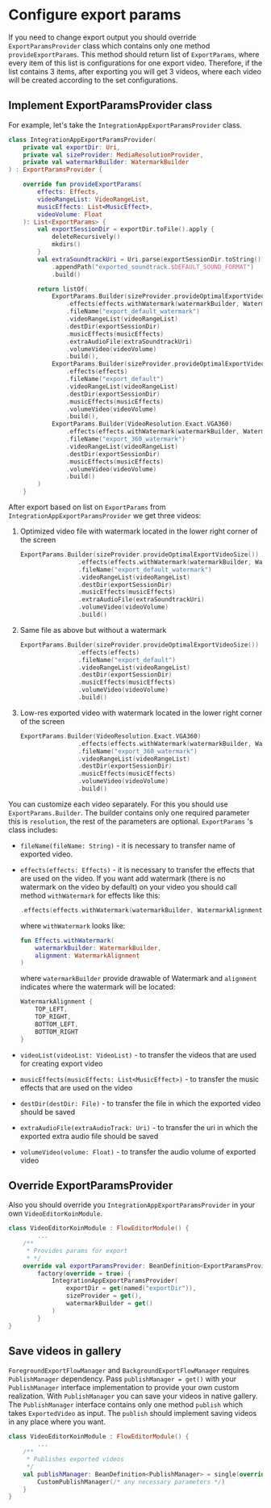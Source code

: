 # Configure export params

If you need to change export output you should override `ExportParamsProvider` class which contains only one method `provideExportParams`. This method should return list of `ExportParams`, where every item of this list is configurations for one export video. Therefore, if the list contains 3 items, after exporting you will get 3 videos, where each video will be created according to the set configurations.

## Implement ExportParamsProvider class

For example, let's take the `IntegrationAppExportParamsProvider` class.

```kotlin
class IntegrationAppExportParamsProvider(
    private val exportDir: Uri,
    private val sizeProvider: MediaResolutionProvider,
    private val watermarkBuilder: WatermarkBuilder
) : ExportParamsProvider {

    override fun provideExportParams(
        effects: Effects,
        videoRangeList: VideoRangeList,
        musicEffects: List<MusicEffect>,
        videoVolume: Float
    ): List<ExportParams> {
        val exportSessionDir = exportDir.toFile().apply {
            deleteRecursively()
            mkdirs()
        }
        val extraSoundtrackUri = Uri.parse(exportSessionDir.toString()).buildUpon()
            .appendPath("exported_soundtrack.$DEFAULT_SOUND_FORMAT")
            .build()

        return listOf(
            ExportParams.Builder(sizeProvider.provideOptimalExportVideoSize())
                .effects(effects.withWatermark(watermarkBuilder, WatermarkAlignment.BOTTOM_RIGHT))
                .fileName("export_default_watermark")
                .videoRangeList(videoRangeList)
                .destDir(exportSessionDir)
                .musicEffects(musicEffects)
                .extraAudioFile(extraSoundtrackUri)
                .volumeVideo(videoVolume)
                .build(),
            ExportParams.Builder(sizeProvider.provideOptimalExportVideoSize())
                .effects(effects)
                .fileName("export_default")
                .videoRangeList(videoRangeList)
                .destDir(exportSessionDir)
                .musicEffects(musicEffects)
                .volumeVideo(videoVolume)
                .build(),
            ExportParams.Builder(VideoResolution.Exact.VGA360)
                .effects(effects.withWatermark(watermarkBuilder, WatermarkAlignment.BOTTOM_RIGHT))
                .fileName("export_360_watermark")
                .videoRangeList(videoRangeList)
                .destDir(exportSessionDir)
                .musicEffects(musicEffects)
                .volumeVideo(videoVolume)
                .build()
        )
    }
```

After export based on list on `ExportParams` from `IntegrationAppExportParamsProvider` we get three videos:

1. Optimized video file with watermark located in the lower right corner of the screen

    ```kotlin
    ExportParams.Builder(sizeProvider.provideOptimalExportVideoSize())
                    .effects(effects.withWatermark(watermarkBuilder, WatermarkAlignment.BOTTOM_RIGHT))
                    .fileName("export_default_watermark")
                    .videoRangeList(videoRangeList)
                    .destDir(exportSessionDir)
                    .musicEffects(musicEffects)
                    .extraAudioFile(extraSoundtrackUri)
                    .volumeVideo(videoVolume)
                    .build()
    ```

2. Same file as above but without a watermark

    ```kotlin
    ExportParams.Builder(sizeProvider.provideOptimalExportVideoSize())
                    .effects(effects)
                    .fileName("export_default")
                    .videoRangeList(videoRangeList)
                    .destDir(exportSessionDir)
                    .musicEffects(musicEffects)
                    .volumeVideo(videoVolume)
                    .build()
    ```

3. Low-res exported video with watermark located in the lower right corner of the screen

    ```kotlin
    ExportParams.Builder(VideoResolution.Exact.VGA360)
                    .effects(effects.withWatermark(watermarkBuilder, WatermarkAlignment.BOTTOM_RIGHT))
                    .fileName("export_360_watermark")
                    .videoRangeList(videoRangeList)
                    .destDir(exportSessionDir)
                    .musicEffects(musicEffects)
                    .volumeVideo(videoVolume)
                    .build()
    ```

You can customize each video separately. For this you should use `ExportParams.Builder`. The builder contains only one required parameter this is `resolution`, the rest of the parameters are optional. `ExportParams` 's class includes:

- `fileName(fileName: String)` - it is necessary to transfer name of exported video.
- `effects(effects: Effects)` - it is necessary to transfer the effects that are used on the video. If you want add watermark (there is no watermark on the video by default) on your video you should call method `withWatermark` for effects like this:

    ```kotlin
    .effects(effects.withWatermark(watermarkBuilder, WatermarkAlignment.BOTTOM_RIGHT))
    ```

    where `withWatermark` looks like:

    ```kotlin
    fun Effects.withWatermark(
        watermarkBuilder: WatermarkBuilder,
        alignment: WatermarkAlignment
    )
    ```

    where `watermarkBuilder` provide drawable of Watermark and `alignment` indicates where the watermark will be located:

    ```kotlin
    WatermarkAlignment {
        TOP_LEFT,
        TOP_RIGHT,
        BOTTOM_LEFT,
        BOTTOM_RIGHT
    }
    ```

- `videoList(videoList: VideoList)` - to transfer the videos that are used for creating export video
- `musicEffects(musicEffects: List<MusicEffect>)` - to transfer the music effects that are used on the video
- `destDir(destDir: File)` -  to transfer the file in which the exported video should be saved
- `extraAudioFile(extraAudioTrack: Uri)` - to transfer the uri in which the exported extra audio file should be saved
- `volumeVideo(volume: Float)` - to transfer the audio volume of exported video

## Override ExportParamsProvider

Also you should override you `IntegrationAppExportParamsProvider` in your own `VideoEditorKoinModule`.

```kotlin
class VideoEditorKoinModule : FlowEditorModule() {
		...
    /**
     * Provides params for export
     * */
    override val exportParamsProvider: BeanDefinition<ExportParamsProvider> =
        factory(override = true) {
            IntegrationAppExportParamsProvider(
                exportDir = get(named("exportDir")),
                sizeProvider = get(),
                watermarkBuilder = get()
            )
        }
}
```

## Save videos in gallery

`ForegroundExportFlowManager` and `BackgroundExportFlowManager` requires `PublishManager` dependency. Pass `publishManager = get()` with your `PublishManager` interface implementation to provide your own custom realization. With `PublishManager` you can save your videos in native gallery. The `PublishManager` interface contains only one method `publish` which takes `ExportedVideo` as input. The `publish` should implement saving videos in any place where you want.

```kotlin
class VideoEditorKoinModule : FlowEditorModule() {
        ...
    /**
     * Publishes exported videos
     */
    val publishManager: BeanDefinition<PublishManager> = single(override = true) {
        CustomPublishManager(/* any necessary parameters */)
    }
}
```
